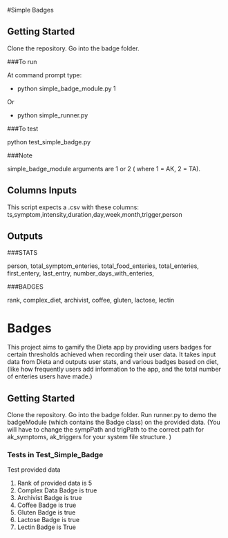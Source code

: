 
#Simple Badges


## Getting Started
Clone the repository.  Go into the badge folder.

 ###To run

 At command prompt type:
* python simple_badge_module.py 1

Or

* python simple_runner.py 

###To test

python test_simple_badge.py

###Note

 simple_badge_module arguments are 1 or 2 ( where 1 = AK, 2 = TA).



## Columns Inputs

This script expects a .csv with these columns: ts,symptom,intensity,duration,day,week,month,trigger,person

## Outputs

###STATS

person,
total_symptom_enteries,
total_food_enteries,
total_enteries,
first_entery,
last_entry,
number_days_with_enteries,

###BADGES

rank,
complex_diet,
archivist,
coffee,
gluten,
lactose,
lectin

# Badges

This project aims to gamify the Dieta app by providing users badges for certain thresholds achieved when recording  their user data.
It takes input data from Dieta and outputs user stats, and various badges based on diet, 
(like how frequently users add 
information to the app, and the total number of enteries users have made.)

## Getting Started

Clone the repository.  Go into the badge folder.  Run runner.py to demo the badgeModule (which contains the Badge class) on the provided data.  (You will have to change the sympPath and trigPath to the correct path for ak_symptoms, ak_triggers for your system file structure. )



### Tests in Test_Simple_Badge


Test provided data 
1. Rank of provided data is 5
2. Complex Data Badge is true
3. Archivist Badge is true 
4. Coffee Badge is true
5. Gluten Badge is true
6. Lactose Badge is true
7. Lectin Badge is True
